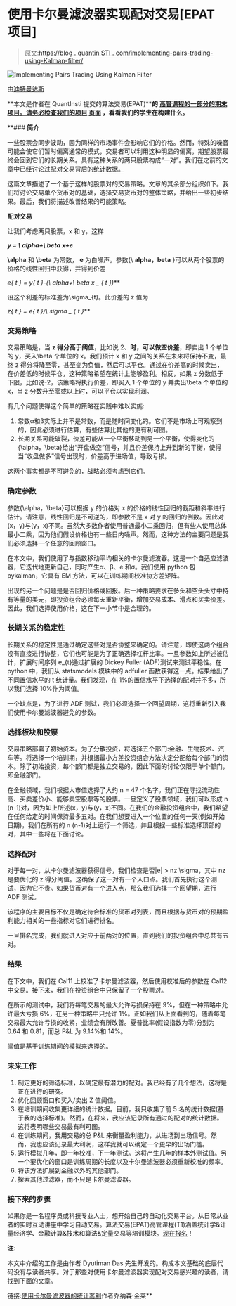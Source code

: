 # 使用卡尔曼滤波器实现配对交易[EPAT 项目]

> 原文:[https://blog . quantin STI . com/implementing-pairs-trading-using-Kalman-filter/](https://blog.quantinsti.com/implementing-pairs-trading-using-kalman-filter/)

![Implementing Pairs Trading Using Kalman Filter](../Images/aafc9c4f6d2550d37e2c4a3f7d8f7783.png)

由[迪特曼达斯](https://www.linkedin.com/in/dyutimandas?authType=NAME_SEARCH&authToken=TSeV&locale=en_US&trk=tyah&trkInfo=clickedVertical%3Amynetwork%2CclickedEntityId%3A15873475%2CauthType%3ANAME_SEARCH%2Cidx%3A1-1-1%2CtarId%3A1483960366012%2Ctas%3ADyutiman%20Das)

**本文是作者在 QuantInsti 提交的算法交易(EPAT)******的** [**高管课程的一部分的期末项目。请务必检查我们的项目**](https://www.quantinsti.com/epat/) [**页面**](https://www.quantinsti.com/category/project-work-epat/) **，看看我们的学生在构建什么。****

 **### **简介**

一些股票会同步波动，因为同样的市场事件会影响它们的价格。然而，特殊的噪音可能会使它们暂时偏离通常的模式，交易者可以利用这种明显的偏离，期望股票最终会回到它们的长期关系。具有这种关系的两只股票构成“一对”。我们在之前的文章中已经讨论过配对交易背后的[统计数据。](https://blog.quantinsti.com/statistics-behind-pair-trading-i-understanding-correlation-and-cointegration/)

这篇文章描述了一个基于这样的股票对的交易策略。文章的其余部分组织如下。我们将讨论交易单个货币对的基础，选择交易货币对的整体策略，并给出一些初步结果。最后，我们将描述改善结果的可能策略。

**配对交易**

让我们考虑两只股票，x 和 y，这样

***y = \ alpha+\ beta x+e***

**\alpha** 和 **\beta** 为常数， **e** 为白噪声。参数{\ **alpha，beta** }可以从两个股票的价格的线性回归中获得，并得到价差

***e*{ t } = y*{ t }-(\ alpha+\ beta x _ { t })***

设这个利差的标准差为\sigma_{t}。此价差的 z 值为

***z*{ t } = e*{ t }/\ sigma _ { t }***

### **交易策略**

交易策略是，当 **z 得分高于阈值**，比如说 2、**时，可以做空价差**，即卖出 1 个单位的 y，买入\beta 个单位的 x。我们预计 x 和 y 之间的关系在未来将保持不变，最终 z 得分将降至零，甚至变为负值，然后可以平仓。通过在价差高的时候卖出，在价差低的时候平仓，这种策略希望在统计上能够盈利。相反，如果 z 分数低于下限，比如说-2，该策略将执行价差，即买入 1 个单位的 y 并卖出\beta 个单位的 x，当 z 分数升至零或以上时，可以平仓以实现利润。

有几个问题使得这个简单的策略在实践中难以实施:

1.  常数α和β实际上并不是常数，而是随时间变化的。它们不是市场上可观察到的，因此必须进行估算，有些估算比其他的更有利可图。
2.  长期关系可能破裂，价差可能从一个平衡移动到另一个平衡，使得变化的{\alpha，\beta}给出“开盘做空”信号，并且价差保持上升到新的平衡，使得当“收盘做多”信号出现时，价差高于进场值，导致亏损。

这两个事实都是不可避免的，战略必须考虑到它们。

### **确定参数**

参数{\alpha，\beta}可以根据 y 的价格对 x 的价格的线性回归的截距和斜率进行估计。请注意，线性回归是不可逆的，即参数不是 x 对 y 的回归的倒数。因此对(x，y)与(y，x)不同。虽然大多数作者使用普通最小二乘回归，但有些人使用总体最小二乘，因为他们假设价格也有一些日内噪声。然而，这种方法的主要问题是我们必须选择一个任意的回顾窗口。

在本文中，我们使用了与指数移动平均相关的卡尔曼滤波器。这是一个自适应滤波器，它迭代地更新自己，同时产生α、β、e 和σ。我们使用 python 包 pykalman，它具有 EM 方法，可以在训练期间校准协方差矩阵。

出现的另一个问题是是否回归价格或回报。后一种策略要求在多头和空头头寸中持有等量的美元，即投资组合必须每天重新平衡，增加交易成本、滑点和买卖价差。因此，我们选择使用价格，这在下一小节中是合理的。

### **长期关系的稳定性**

长期关系的稳定性是通过确定这些对是否协整来确定的。请注意，即使这两个组合没有直接进行协整，它们也可能是为了正确选择杠杆比率。一旦参数如上所述被估计，扩展时间序列 e_{t}通过扩展的 Dickey Fuller (ADF)测试来测试平稳性。在 python 中，我们从 statsmodels 模块中的 adfuller 函数获得这一点。结果给出了不同置信水平的 t 统计量。我们发现，在 1%的置信水平下选择的配对并不多，所以我们选择 10%作为阈值。

一个缺点是，为了进行 ADF 测试，我们必须选择一个回望周期，这将重新引入我们使用卡尔曼滤波器避免的参数。

### **选择板块和股票**

交易策略部署了初始资本。为了分散投资，将选择五个部门:金融、生物技术、汽车等。将选择一个培训期，并根据最小方差投资组合方法决定分配给每个部门的资本。除了初始投资，每个部门都是独立交易的，因此下面的讨论仅限于单个部门，即金融部门。

在金融领域，我们根据大市值选择了大约 n = 47 个名字。我们正在寻找流动性高、买卖差价小、能够卖空股票等的股票。一旦定义了股票领域，我们可以形成 n (n-1)对，因为如上所述(x，y)与(y，x)不同。在我们的金融投资组合中，我们希望在任何给定的时间保持最多五对。在我们想要进入一个位置的任何一天(例如开始日期)，我们在所有的 n (n-1)对上运行一个筛选，并且根据一些标准选择顶部的对，其中一些将在下面讨论。

### **选择配对**

对于每一对，从卡尔曼滤波器获得信号，我们检查是否|e| > nz \sigma，其中 nz 是要优化的 z 得分阈值。这确保了这一对有一个入口点。我们首先执行这个测试，因为它不贵。如果货币对有一个进入点，那么我们选择一个回望期，进行 ADF 测试。

该程序的主要目标不仅是确定符合标准的货币对列表，而且根据与货币对的预期盈利能力相关的一些指标对它们进行排名。

一旦排名完成，我们就进入对应于前两对的位置，直到我们的投资组合中总共有五对。

### **结果**

在下文中，我们在 Cal11 上校准了卡尔曼滤波器，然后使用校准后的参数在 Cal12 中交易。接下来，我们在投资组合中只保留了一个股票对。

在所示的测试中，我们将每笔交易的最大允许亏损保持在 9%，但在一种策略中允许最大亏损 6%，在另一种策略中只允许 1%。正如我们从上面看到的，随着每笔交易最大允许亏损的收紧，业绩会有所改善。夏普比率(假设指数为零)分别为 0.64 和 0.81，而总 P&L 为 9.14%和 14%。

阈值是基于训练期间的模拟来选择的。

### **未来工作**

1.  制定更好的筛选标准，以确定最有潜力的配对。我已经有了几个想法，这将是正在进行的研究。
2.  优化回顾窗口和买入/卖出 Z 值阈值。
3.  在培训期间收集更详细的统计数据。目前，我只收集了前 5 名的统计数据(基于我的选择标准)。然而，在将来，我应该记录所有通过的配对的统计数据。这将表明哪些交易最有利可图。
4.  在训练期间，我用交易的总 P&L 来衡量盈利能力，从进场到出场信号。然而，我也应该记录最大利润，这样我就可以确定一个更早的出场门槛。
5.  运行模拟几年，即一年校准，下一年测试。这将产生几年的样本外测试值。另一个要优化的窗口是训练周期的长度以及卡尔曼滤波器必须重新校准的频率。
6.  将该方法扩展到金融以外的其他部门。
7.  探索其他过滤器，而不只是卡尔曼滤波器。

### **接下来的步骤**

如果你是一名程序员或科技专业人士，想开始自己的自动化交易平台。从日常从业者的实时互动讲座中学习自动交易。算法交易(EPAT)高管课程(T1)涵盖统计学&计量经济学、金融计算&技术和算法&定量交易等培训模块。[现在报名](https://www.quantinsti.com/epat/)！

**注:**

本文中介绍的工作是由作者 Dyutiman Das 先生开发的。构成本文基础的底层代码没有与读者共享。对于那些对使用卡尔曼滤波器实现配对交易感兴趣的读者，请找到下面的文章。

链接:[使用卡尔曼滤波器的统计套利](http://jonathankinlay.com/2015/02/statistical-arbitrage-using-kalman-filter/)作者乔纳森·金莱**